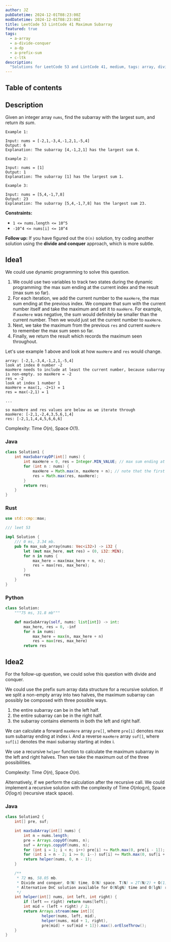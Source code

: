 ```yaml
---
author: JZ
pubDatetime: 2024-12-01T08:23:00Z
modDatetime: 2024-12-01T08:23:00Z
title: LeetCode 53 LintCode 41 Maximum Subarray
featured: true
tags:
  - a-array
  - a-divide-conquer
  - a-dp
  - a-prefix-sum
  - c-ltk
description:
  "Solutions for LeetCode 53 and LintCode 41, medium, tags: array, divide and conquer, dynamic programming, prefix sum, companies: ltk."
---
```


## Table of contents

## Description

Given an integer array `nums`, find the subarray with the largest sum, and return _its sum_.

```
Example 1:

Input: nums = [-2,1,-3,4,-1,2,1,-5,4]
Output: 6
Explanation: The subarray [4,-1,2,1] has the largest sum 6.

Example 2:

Input: nums = [1]
Output: 1
Explanation: The subarray [1] has the largest sum 1.

Example 3:

Input: nums = [5,4,-1,7,8]
Output: 23
Explanation: The subarray [5,4,-1,7,8] has the largest sum 23.
```
**Constraints:**

-   `1 <= nums.length <= 10^5`
-   `-10^4 <= nums[i] <= 10^4`

**Follow up:** If you have figured out the `O(n)` solution, try coding another solution using the **divide and conquer** approach, which is more subtle.

## Idea1

We could use dynamic programming to solve this question.

1. We could use two variables to track two states during the dynamic programming: the max sum ending at the current index and the result (max sum so far).
2. For each iteration, we add the current number to the `maxHere`, the max sum ending at the previous index. We compare that sum with the current number itself and take the maximum and set it to `maxHere`. For example, if `maxHere` was negative, the sum would definitely be smaller than the current number. Then we would just set the current number to `maxHere`.
3. Next, we take the maximum from the previous `res` and current `maxHere` to remember the max sum seen so far.
4. Finally, we return the result which records the maximum seen throughout.

Let's use example 1 above and look at how `maxHere` and `res` would change.

```
array: [-2,1,-3,4,-1,2,1,-5,4]
look at index 0 number -2
maxHere needs to include at least the current number, because subarray is non-empty. so maxHere = -2
res = -2
look at index 1 number 1
maxHere = max(1, -2+1) = 1
res = max(-2,1) = 1

...

so maxHere and res values are below as we iterate through
maxHere: [-2,1,-2,4,3,5,6,1,4]
res: [-2,1,1,4,4,5,6,6,6]
```

Complexity: Time $O(n)$, Space $O(1)$.

### Java

```java
class Solution1 {
    int maxSubarrayDP(int[] nums) {
        int maxHere = 0, res = Integer.MIN_VALUE; // max sum ending at current index
        for (int n : nums) {
            maxHere = Math.max(n, maxHere + n); // note that the first item is the number, not 0
            res = Math.max(res, maxHere);
        }
        return res;
    }
}
```

### Rust

```rust
use std::cmp::max;

/// leet 53

impl Solution {
    /// 0 ms, 3.34 mb.
    pub fn max_sub_array(nums: Vec<i32>) -> i32 {
        let (mut max_here, mut res) = (0, i32::MIN);
        for n in nums {
            max_here = max(max_here + n, n);
            res = max(res, max_here);
        }
        res
    }
}
```

### Python

```python
class Solution:
    """75 ms, 31.8 mb"""

    def maxSubArray(self, nums: list[int]) -> int:
        max_here, res = 0, -inf
        for n in nums:
            max_here = max(n, max_here + n)
            res = max(res, max_here)
        return res
```

## Idea2

For the follow-up question, we could solve this question with divide and conquer.

We could use the prefix sum array data structure for a recursive solution. If we split a non-empty array into two halves, the maximum subarray can possibly be composed with three possible ways.

1. the entire subarray can be in the left half.
2. the entire subarray can be in the right half.
3. the subarray contains elements in both the left and right half.

We can calculate a forward `maxHere` array `pre[]`, where `pre[i]` denotes max sum subarray ending at index i. And a reverse `maxHere` array `suf[]`, where `suf[i]` denotes the maxi subarray starting at index i.

We use a recursive `helper` function to calculate the maximum subarray in the left and right halves. Then we take the maximum out of the three possibilities.

Complexity: Time $O(n)$, Space $O(n)$.

Alternatively, if we perform the calculation after the recursive call. We could implement a recursive solution with the complexity of Time $O(n\log n)$, Space $O(\log n)$ (recursive stack space).

### Java

```java
class Solution2 {
    int[] pre, suf;

    int maxSubArray(int[] nums) {
        int n = nums.length;
        pre = Arrays.copyOf(nums, n);
        suf = Arrays.copyOf(nums, n);
        for (int i = 1; i < n; i++) pre[i] += Math.max(0, pre[i - 1]);
        for (int i = n - 2; i >= 0; i--) suf[i] += Math.max(0, suf[i + 1]);
        return helper(nums, 0, n - 1);
    }

    /**
     * 72 ms, 58.05 mb.
     * Divide and conquer, O(N) time, O(N) space. T(N) = 2T(N/2) + O(1).
     * Alternative DnC solution available for O(NlgN) time and O(lgN) recursive stack space.
     */
    int helper(int[] nums, int left, int right) {
        if (left == right) return nums[left];
        int mid = (left + right) / 2;
        return Arrays.stream(new int[]{
                helper(nums, left, mid),
                helper(nums, mid + 1, right),
                pre[mid] + suf[mid + 1]}).max().orElseThrow();
    }
}
```
